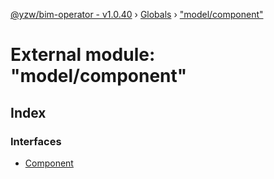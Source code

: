 [@yzw/bim-operator - v1.0.40](../README.md) › [Globals](../globals.md) › ["model/component"](_model_component_.md)

# External module: "model/component"

## Index

### Interfaces

* [Component](../interfaces/_model_component_.component.md)
